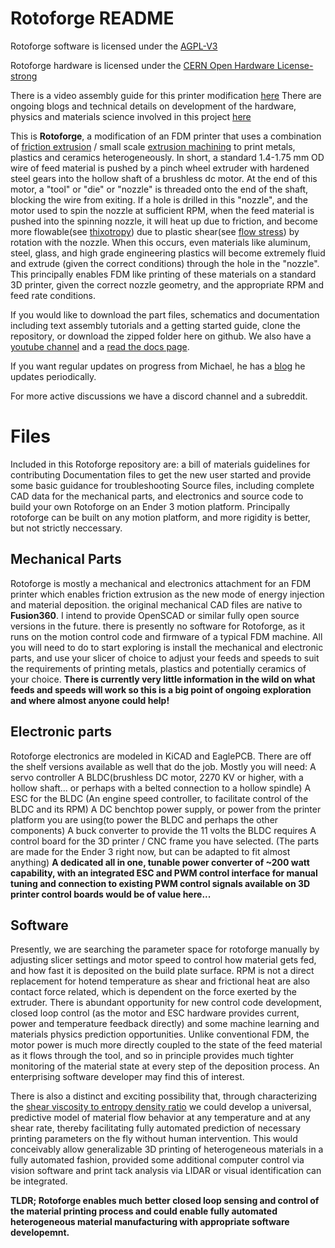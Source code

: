 # Rotoforge README

Rotoforge software is licensed under the [AGPL-V3](https://www.gnu.org/licenses/agpl-3.0.en.html)

Rotoforge hardware is licensed under the [CERN Open Hardware License-strong](https://cern-ohl.web.cern.ch/)

There is a video assembly guide for this printer modification [here](https://www.youtube.com/watch?v=yMjR5zOKrdI&t=20s&ab_channel=Rotoforge)
There are ongoing blogs and technical details on development of the hardware, physics and materials science involved in this project [here](https://dailyrotoforge.blogspot.com/)

This is  **Rotoforge**, a modification of an FDM printer that uses a combination of [friction extrusion](https://en.wikipedia.org/wiki/Friction_extrusion) / small scale [extrusion machining](https://docs.lib.purdue.edu/dissertations/AAI10830464/) to print metals, plastics and ceramics heterogeneously. In short, a standard 1.4-1.75 mm OD wire of feed material is pushed by a pinch wheel extruder with hardened steel gears into the hollow shaft of a brushless dc motor. At the end of this motor, a "tool" or "die" or "nozzle" is threaded onto the end of the shaft, blocking the wire from exiting. If a hole is drilled in this "nozzle", and the motor used to spin the nozzle at sufficient RPM, when the feed material is pushed into the spinning nozzle, it will heat up due to friction, and become more flowable(see [thixotropy](https://en.wikipedia.org/wiki/Thixotropy)) due to plastic shear(see [flow stress](https://en.wikipedia.org/wiki/Flow_stress)) by rotation with the nozzle. When this occurs, even materials like aluminum, steel, glass, and high grade engineering plastics will become extremely fluid and extrude (given the correct conditions) through the hole in the "nozzle". This principally enables FDM like printing of these materials on a standard 3D printer, given the correct nozzle geometry, and the appropriate RPM and feed rate conditions.

 If you would like to download the part files, schematics and documentation including text assembly tutorials and a getting started guide, clone the repository, or download the zipped folder here on github. 
We also have a [youtube channel](https://www.youtube.com/channel/UCBE1bfTLnz7WSu8h5rG6ihA) and a [read the docs page](https://www.rotoforge.com/introduction/).

If you want regular updates on progress from Michael, he has a [blog](https://dailyrotoforge.blogspot.com/) he updates periodically. 

For more active discussions we have a discord channel and a subreddit. 


# Files

Included in this Rotoforge repository are:
a bill of materials
guidelines for contributing
Documentation files to get the new user started and provide some basic guidance for troubleshooting
Source files, including complete CAD data for the mechanical parts, and electronics and source code to build your own Rotoforge on an Ender 3 motion platform.  Principally rotoforge can be built on any motion platform, and more rigidity is better, but not strictly neccessary.

## Mechanical Parts

Rotoforge is mostly a mechanical and electronics attachment for an FDM printer which enables friction extrusion as the new mode of energy injection and material deposition. the original mechanical CAD files are native to **Fusion360**. I intend to provide OpenSCAD or similar fully open source versions in the future. there is presently no software for Rotoforge, as it runs on the motion control code and firmware of a typical FDM machine. All you will need to do to start exploring is install the mechanical and electronic parts, and use your slicer of choice to adjust your feeds and speeds to suit the requirements of printing metals, plastics and potentially ceramics of your choice. **There is currently very little information in the wild on what feeds and speeds will work so this is a big point of ongoing exploration and where almost anyone could help!**  

## Electronic parts
Rotoforge electronics are modeled in KiCAD and EaglePCB.  There are off the shelf versions available as well that do the job. Mostly you will need:
A servo controller
A BLDC(brushless DC motor, 2270 KV or higher, with a hollow shaft... or perhaps with a belted connection to a hollow spindle)
A ESC for the BLDC (An engine speed controller, to facilitate control of the BLDC and its RPM)
A DC benchtop power supply, or power from the printer platform you are using(to power the BLDC and perhaps the other components)
A buck converter to provide the 11 volts the BLDC requires
A control board for the 3D printer / CNC frame you have selected. (The parts are made for the Ender 3 right now, but can be adapted to fit almost anything)
**A dedicated all in one, tunable power converter of ~200 watt capability, with an integrated ESC and PWM control interface for manual tuning and connection to existing PWM control signals available on 3D printer control boards would be of value here...**


## Software

Presently, we are searching the parameter space for rotoforge manually by adjusting slicer settings and motor speed to control how material gets fed, and how fast it is deposited on the build plate surface. RPM is not a direct replacement for hotend temperature as shear and frictional heat are also contact force related, which is dependent on the force exerted by the extruder. There is abundant opportunity for new control code development, closed loop control (as the motor and ESC hardware provides current, power and temperature feedback directly) and some machine learning and materials physics prediction opportunities. Unlike conventional FDM, the motor power is much more directly coupled to the state of the feed material as it flows through the tool, and so in principle provides much tighter monitoring of the material state at every step of the deposition process. An enterprising software developer may find this of interest. 

There is also a distinct and exciting possibility that, through characterizing the [shear viscosity to entropy density ratio](https://www.osti.gov/pages/servlets/purl/1249122) we could develop a universal, predictive model of material flow behavior at any temperature and at any shear rate, thereby facilitating fully automated prediction of necessary printing parameters on the fly without human intervention.  This would conceivably allow generalizable 3D printing of heterogeneous materials in a fully automated fashion, provided some additional computer control via vision software and print tack analysis via LIDAR or visual identification can be integrated. 

**TLDR; Rotoforge enables much better closed loop sensing and control of the material printing process and could enable fully automated heterogeneous material manufacturing with appropriate software developemnt.**
